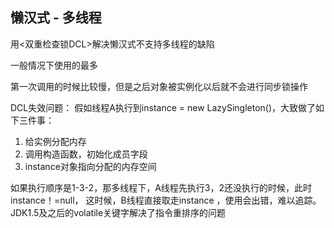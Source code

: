 ## 懒汉式 - 多线程
用<双重检查锁DCL>解决懒汉式不支持多线程的缺陷

一般情况下使用的最多

第一次调用的时候比较慢，但是之后对象被实例化以后就不会进行同步锁操作

DCL失效问题：
假如线程A执行到instance = new LazySingleton()，大致做了如下三件事：
1. 给实例分配内存
2. 调用构造函数，初始化成员字段
3. instance对象指向分配的内存空间

如果执行顺序是1-3-2，那多线程下，A线程先执行3，2还没执行的时候，此时instance！=null，
这时候，B线程直接取走instance ，使用会出错，难以追踪。
JDK1.5及之后的volatile关键字解决了指令重排序的问题